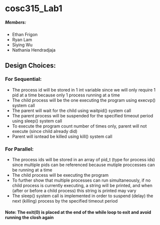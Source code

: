 # cosc315_Lab1

##### Members: 
* Ethan Frigon
* Ryan Lam
* Siying Wu
* Nathania Hendradjaja

## Design Choices:
### For Sequential:
* The process id will be stored in 1 int variable since we will only require 1 pid at a time because only 1 process running at a time
* The child process will be the one executing the program using execvp() system call
* The parent will wait for the child using waitpid() system call
* The parent process will be suspended for the specified timeout period using sleep() system call 
* To execute the program count number of times only, parent will not execute (since child already did) 
* Parent will isntead be killed using kill() system call
### For Parallel: 
* The process ids will be stored in an array of pid_t (type for process ids) since multiple pids can be referenced because mutiple proccesses can be running at a time
* The child process will be executing the program
* To further show that multiple processes can run simultaneously, if no child process is currently executing, a string will be printed, and when (after or before a child process) this string is printed may vary
* The sleep() system call is implemented in order to suspend (delay) the next (killing) process by the specified timeout period
#### Note: The exit(0) is placed at the end of the while loop to exit and avoid running the closh again
